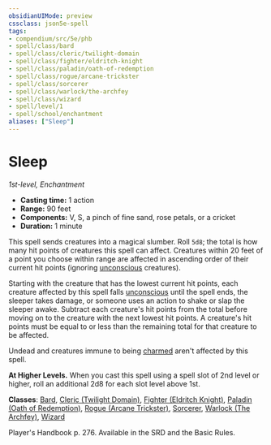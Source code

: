 ```yaml
---
obsidianUIMode: preview
cssclass: json5e-spell
tags:
- compendium/src/5e/phb
- spell/class/bard
- spell/class/cleric/twilight-domain
- spell/class/fighter/eldritch-knight
- spell/class/paladin/oath-of-redemption
- spell/class/rogue/arcane-trickster
- spell/class/sorcerer
- spell/class/warlock/the-archfey
- spell/class/wizard
- spell/level/1
- spell/school/enchantment
aliases: ["Sleep"]
---
```

# Sleep
*1st-level, Enchantment*  

- **Casting time:** 1 action
- **Range:** 90 feet
- **Components:** V, S, a pinch of fine sand, rose petals, or a cricket
- **Duration:** 1 minute

This spell sends creatures into a magical slumber. Roll `5d8`; the total is how many hit points of creatures this spell can affect. Creatures within 20 feet of a point you choose within range are affected in ascending order of their current hit points (ignoring [unconscious](../../Rules%20&%20Options/5e%20Rules/conditions.md##unconscious) creatures).

Starting with the creature that has the lowest current hit points, each creature affected by this spell falls [unconscious](../../Rules%20&%20Options/5e%20Rules/conditions.md.md##unconscious) until the spell ends, the sleeper takes damage, or someone uses an action to shake or slap the sleeper awake. Subtract each creature's hit points from the total before moving on to the creature with the next lowest hit points. A creature's hit points must be equal to or less than the remaining total for that creature to be affected.

Undead and creatures immune to being [charmed](../../Rules%20&%20Options/5e%20Rules/conditions.md##charmed) aren't affected by this spell.

**At Higher Levels.** When you cast this spell using a spell slot of 2nd level or higher, roll an additional 2d8 for each slot level above 1st.

**Classes**: [Bard](../classes/bard.md#), [Cleric (Twilight Domain)](../classes/cleric-twilight-domain-tce.md#), [Fighter (Eldritch Knight)](../classes/fighter-eldritch-knight.md#), [Paladin (Oath of Redemption)](../classes/paladin-oath-of-redemption-xge.md#), [Rogue (Arcane Trickster)](../classes/rogue-arcane-trickster.md#), [Sorcerer](../classes/sorcerer.md#), [Warlock (The Archfey)](../classes/warlock-the-archfey.md#), [Wizard](../classes/wizard.md#)

Player's Handbook p. 276. Available in the SRD and the Basic Rules.